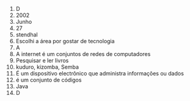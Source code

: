 1. D
2. 2002
3. Junho
4. 27
5. stendhal
6. Escolhi a área por gostar de tecnologia
7. A
8. A internet é um conjuntos de redes de computadores
9. Pesquisar e ler livros
10. kuduro, kizomba, Semba
11. É um dispositivo electrônico que administra informações ou dados 
12. é um conjunto de códigos
13. Java
14. D 